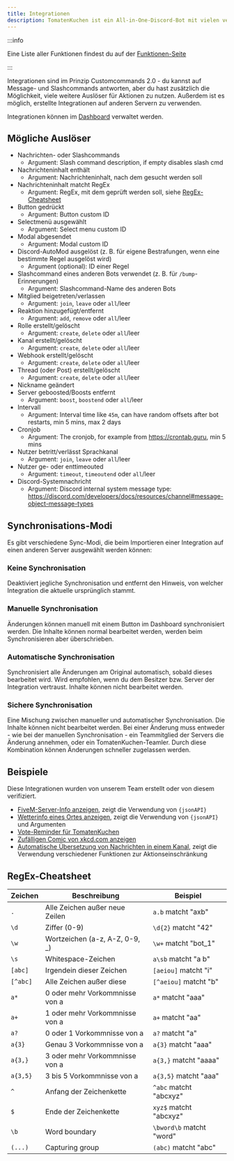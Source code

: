 ```yaml
---
title: Integrationen
description: TomatenKuchen ist ein All-in-One-Discord-Bot mit vielen verschiedenen Funktionen. Diese Seite erklärt die Verwendung von Integrationen, die nächste Version von Customcommands.
---
```


:::info

Eine Liste aller Funktionen findest du auf der [Funktionen-Seite](/category/action-functions)

:::

Integrationen sind im Prinzip Customcommands 2.0 - du kannst auf Message- und Slashcommands antworten, aber du hast zusätzlich die Möglichkeit, viele weitere Auslöser für Aktionen zu nutzen.
Außerdem ist es möglich, erstellte Integrationen auf anderen Servern zu verwenden.

Integrationen können im [Dashboard](https://tomatenkuchen.com/dashboard/integrations) verwaltet werden.

## Mögliche Auslöser

- Nachrichten- oder Slashcommands
	- Argument: Slash command description, if empty disables slash cmd
- Nachrichteninhalt enthält
	- Argument: Nachrichteninhalt, nach dem gesucht werden soll
- Nachrichteninhalt matcht RegEx
	- Argument: RegEx, mit dem geprüft werden soll, siehe [RegEx-Cheatsheet](#regex-cheatsheet)
- Button gedrückt
	- Argument: Button custom ID
- Selectmenü ausgewählt
	- Argument: Select menu custom ID
- Modal abgesendet
	- Argument: Modal custom ID
- Discord-AutoMod ausgelöst (z. B. für eigene Bestrafungen, wenn eine bestimmte Regel ausgelöst wird)
	- Argument (optional): ID einer Regel
- Slashcommand eines anderen Bots verwendet (z. B. für `/bump`-Erinnerungen)
	- Argument: Slashcommand-Name des anderen Bots
- Mitglied beigetreten/verlassen
	- Argument: <code>join</code>, <code>leave</code> oder <code>all</code>/leer
- Reaktion hinzugefügt/entfernt
	- Argument: <code>add</code>, <code>remove</code> oder <code>all</code>/leer
- Rolle erstellt/gelöscht
	- Argument: <code>create</code>, <code>delete</code> oder <code>all</code>/leer
- Kanal erstellt/gelöscht
	- Argument: <code>create</code>, <code>delete</code> oder <code>all</code>/leer
- Webhook erstellt/gelöscht
	- Argument: <code>create</code>, <code>delete</code> oder <code>all</code>/leer
- Thread (oder Post) erstellt/gelöscht
	- Argument: <code>create</code>, <code>delete</code> oder <code>all</code>/leer
- Nickname geändert
- Server geboosted/Boosts entfernt
	- Argument: <code>boost</code>, <code>boostend</code> oder <code>all</code>/leer
- Intervall
	- Argument: Interval time like <code>45m</code>, can have random offsets after bot restarts, min 5 mins, max 2 days
- Cronjob
	- Argument: The cronjob, for example from https://crontab.guru, min 5 mins
- Nutzer betritt/verlässt Sprachkanal
	- Argument: <code>join</code>, <code>leave</code> oder <code>all</code>/leer
- Nutzer ge- oder enttimeouted
	- Argument: <code>timeout</code>, <code>timeoutend</code> oder <code>all</code>/leer
- Discord-Systemnachricht
	- Argument: Discord internal system message type: https://discord.com/developers/docs/resources/channel#message-object-message-types

## Synchronisations-Modi

Es gibt verschiedene Sync-Modi, die beim Importieren einer Integration auf einen anderen Server ausgewählt werden können:

### Keine Synchronisation

Deaktiviert jegliche Synchronisation und entfernt den Hinweis, von welcher Integration die aktuelle ursprünglich stammt.

### Manuelle Synchronisation

Änderungen können manuell mit einem Button im Dashboard synchronisiert werden. Die Inhalte können normal bearbeitet werden, werden beim Synchronisieren aber überschrieben.

### Automatische Synchronisation

Synchronisiert alle Änderungen am Original automatisch, sobald dieses bearbeitet wird. Wird empfohlen, wenn du dem Besitzer bzw. Server der Integration vertraust. Inhalte können nicht bearbeitet werden.

### Sichere Synchronisation

Eine Mischung zwischen manueller und automatischer Synchronisation. Die Inhalte können nicht bearbeitet werden. Bei einer Änderung muss entweder - wie bei der manuellen Synchronisation - ein Teammitglied der Servers die Änderung annehmen, oder ein TomatenKuchen-Teamler. Durch diese Kombination können Änderungen schneller zugelassen werden.

## Beispiele

Diese Integrationen wurden von unserem Team erstellt oder von diesem verifiziert.

- [FiveM-Server-Info anzeigen](https://tomatenkuchen.com/dashboard/integrations?info=fivem), zeigt die Verwendung von `{jsonAPI}`
- [Wetterinfo eines Ortes anzeigen](https://tomatenkuchen.com/dashboard/integrations?info=weather), zeigt die Verwendung von `{jsonAPI}` und Argumenten
- [Vote-Reminder für TomatenKuchen](https://tomatenkuchen.com/dashboard/integrations?info=vote-reminder)
- [Zufälligen Comic von xkcd.com anzeigen](https://tomatenkuchen.com/dashboard/integrations?info=xkcd)
- [Automatische Übersetzung von Nachrichten in einem Kanal](https://tomatenkuchen.com/dashboard/integrations?info=autotranslate), zeigt die Verwendung verschiedener Funktionen zur Aktionseinschränkung

## RegEx-Cheatsheet

| Zeichen   | Beschreibung                   | Beispiel                 |
|-----------|--------------------------------|--------------------------|
| `.`       | Alle Zeichen außer neue Zeilen | `a.b` matcht "axb"       |
| `\d`      | Ziffer (0-9)                   | `\d{2}` matcht "42"      |
| `\w`      | Wortzeichen (a-z, A-Z, 0-9, _) | `\w+` matcht "bot_1"     |
| `\s`      | Whitespace-Zeichen             | `a\sb` matcht "a b"      |
| `[abc]`   | Irgendein dieser Zeichen       | `[aeiou]` matcht "i"     |
| `[^abc]`  | Alle Zeichen außer diese       | `[^aeiou]` matcht "b"    |
| `a*`      | 0 oder mehr Vorkommnisse von a | `a*` matcht "aaa"        |
| `a+`      | 1 oder mehr Vorkommnisse von a | `a+` matcht "aa"         |
| `a?`      | 0 oder 1 Vorkommnisse von a    | `a?` matcht "a"          |
| `a{3}`    | Genau 3 Vorkommnisse von a     | `a{3}` matcht "aaa"      |
| `a{3,}`   | 3 oder mehr Vorkommnisse von a | `a{3,}` matcht "aaaa"    |
| `a{3,5}`  | 3 bis 5 Vorkommnisse von a     | `a{3,5}` matcht "aaa"    |
| `^`       | Anfang der Zeichenkette        | `^abc` matcht "abcxyz"   |
| `$`       | Ende der Zeichenkette          | `xyz$` matcht "abcxyz"   |
| `\b`      | Word boundary                  | `\bword\b` matcht "word" |
| `(...)`   | Capturing group                | `(abc)` matcht "abc"     |
